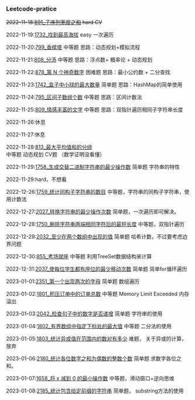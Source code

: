 ### Leetcode-pratice
~~2022-11-18:[891_子序列宽度之和](Temp/leetcode/editor/cn/P891_SumOfSubsequenceWidths.java)  hard CV~~

2022-11-19:[1732_找到最高海拔](Temp/leetcode/editor/cn/P1732_FindTheHighestAltitude.java) easy 一次遍历

2022-11-20:[799_香槟塔](Temp/leetcode/editor/cn/P799_ChampagneTower.java)  中等题 思路：动态规划+模拟流程

2022-11-21:[808_分汤](Temp/leetcode/editor/cn/P808_SoupServings.java) 中等题 思路：浮点数+ 概率论 + 动态规划

2022-11-22:[878_第 N 个神奇数字](Temp/leetcode/editor/cn/P878_NthMagicalNumber.java) 困难题 思路：最小公约数 + 二分查找

2022-11-23:[1742_盒子中小球的最大数量](Temp/leetcode/editor/cn/P1742_MaximumNumberOfBallsInABox.java) 简单题 思路：HashMap的简单使用

2022-11-24:[795_区间子数组个数](Temp/leetcode/editor/cn/P795_NumberOfSubarraysWithBoundedMaximum.java) 中等题 思路：区间计数法

2022-11-25:[809_情感丰富的文字](Temp/leetcode/editor/cn/P809_ExpressiveWords.java) 中等题 思路：双指针遍历相同子字符串长度

2022-11-26:休息

2022-11-27:休息

2022-11-28:[813_最大平均值和的分组](Temp/leetcode/editor/cn/P813_LargestSumOfAverages.java) 中等题 动态规划 CV题 （数学证明没看懂）

2022-11-29:[1758_生成交替二进制字符串的最少操作数](Temp/leetcode/editor/cn/P1758_MinimumChangesToMakeAlternatingBinaryString.java) 简单题 字符串的特性

2022-11-29:hard，不想看

2022-12-26:[1759_统计同构子字符串的数目](Temp/leetcode/editor/cn/P1759_CountNumberOfHomogenousSubstrings.java) 中等题，字符串的同构子字符串，使用计数法

2022-12-27:[2027_转换字符串的最少操作次数](Temp/leetcode/editor/cn/P2027_MinimumMovesToConvertString.java) 简单题，一次遍历即可解决。

2022-12-28:[1750_删除字符串两端相同字符后的最短长度](Temp/leetcode/editor/cn/P1750_MinimumLengthOfStringAfterDeletingSimilarEnds.java) 中等题，双指针遍历

2022-12-29:[2032_至少在两个数组中出现的值](Temp/leetcode/editor/cn/P2032_TwoOutOfThree.java) 简单题 哈希计数，不过要考虑边界问题

2022-12-30:[855_考场就座](Temp/leetcode/editor/cn/P855_ExamRoom.java) 中等题 利用TreeSet数据结构来计算

2022-12-31:[2037_使每位学生都有座位的最少移动次数](Temp/leetcode/editor/cn/P2037_MinimumNumberOfMovesToSeatEveryone.java) 简单题 简单for循环遍历

2023-01-01:[2351_第一个出现两次的字母](Temp/leetcode/editor/cn/P2351_FirstLetterToAppearTwice.java) 简单题 数组遍历

2023-01-02:[1801_积压订单中的订单总数](Temp/leetcode/editor/cn/P1801_NumberOfOrdersInTheBacklog.java) 中等题 Memory Limit Exceeded 内存溢出

2023-01-03:[2042_检查句子中的数字是否递增](Temp/leetcode/editor/cn/P2042_CheckIfNumbersAreAscendingInASentence.java) 简单题 字符串的使用

2023-01-04:[1802_有界数组中指定下标处的最大值](Temp/leetcode/editor/cn/P1802_MaximumValueAtAGivenIndexInABoundedArray.java) 中等题 二分法的使用

2023-01-05:[1803_统计异或值在范围内的数对有多少](Temp/leetcode/editor/cn/P1803_CountPairsWithXorInARange.java) 难题， 关于异或的计算， 放弃

2023-01-06:[2180_统计各位数字之和为偶数的整数个数](Temp/leetcode/editor/cn/P2180_CountIntegersWithEvenDigitSum.java) 简单题 求数字各位之和。

2023-01-07:[1658_将 x 减到 0 的最小操作数](Temp/leetcode/editor/cn/P1658_MinimumOperationsToReduceXToZero.java) 中等题，滑动窗口+逆向思维

2023-01-08:[2185_统计包含给定前缀的字符串](Temp/leetcode/editor/cn/P2185_CountingWordsWithAGivenPrefix.java) 简单题， substring方法的使用